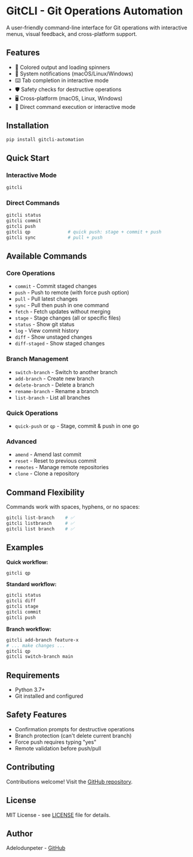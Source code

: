 # GitCLI - Git Operations Automation

A user-friendly command-line interface for Git operations with interactive menus, visual feedback, and cross-platform support.

## Features

- 🎨 Colored output and loading spinners
- 🔔 System notifications (macOS/Linux/Windows)
- ⌨️ Tab completion in interactive mode
- 🛡️ Safety checks for destructive operations
- 🖥️ Cross-platform (macOS, Linux, Windows)
- 🚀 Direct command execution or interactive mode

## Installation

```bash
pip install gitcli-automation
```

## Quick Start

### Interactive Mode
```bash
gitcli
```

### Direct Commands
```bash
gitcli status
gitcli commit
gitcli push
gitcli qp              # quick push: stage + commit + push
gitcli sync            # pull + push
```

## Available Commands

### Core Operations
- `commit` - Commit staged changes
- `push` - Push to remote (with force push option)
- `pull` - Pull latest changes
- `sync` - Pull then push in one command
- `fetch` - Fetch updates without merging
- `stage` - Stage changes (all or specific files)
- `status` - Show git status
- `log` - View commit history
- `diff` - Show unstaged changes
- `diff-staged` - Show staged changes

### Branch Management
- `switch-branch` - Switch to another branch
- `add-branch` - Create new branch
- `delete-branch` - Delete a branch
- `rename-branch` - Rename a branch
- `list-branch` - List all branches

### Quick Operations
- `quick-push` or `qp` - Stage, commit & push in one go

### Advanced
- `amend` - Amend last commit
- `reset` - Reset to previous commit
- `remotes` - Manage remote repositories
- `clone` - Clone a repository

## Command Flexibility

Commands work with spaces, hyphens, or no spaces:
```bash
gitcli list-branch    # ✅
gitcli listbranch     # ✅
gitcli list branch    # ✅
```

## Examples

**Quick workflow:**
```bash
gitcli qp
```

**Standard workflow:**
```bash
gitcli status
gitcli diff
gitcli stage
gitcli commit
gitcli push
```

**Branch workflow:**
```bash
gitcli add-branch feature-x
# ... make changes ...
gitcli qp
gitcli switch-branch main
```

## Requirements

- Python 3.7+
- Git installed and configured

## Safety Features

- Confirmation prompts for destructive operations
- Branch protection (can't delete current branch)
- Force push requires typing "yes"
- Remote validation before push/pull

## Contributing

Contributions welcome! Visit the [GitHub repository](https://github.com/Adelodunpeter25/GitCLI).

## License

MIT License - see [LICENSE](LICENSE) file for details.

## Author

Adelodunpeter - [GitHub](https://github.com/Adelodunpeter25)

